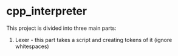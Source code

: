 # cpp_interpreter

This project is divided into three main parts:
1. Lexer - this part takes a script and creating tokens of it (ignore whitespaces)
